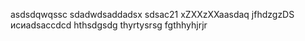asdsdqwqssc
sdadwdsaddadsx
sdsac21
xZXXzXXaasdaq
jfhdzgzDS
исиаdsaccdcd
hthsdgsdg
thyrtysrsg
fgthhyhjrjr
